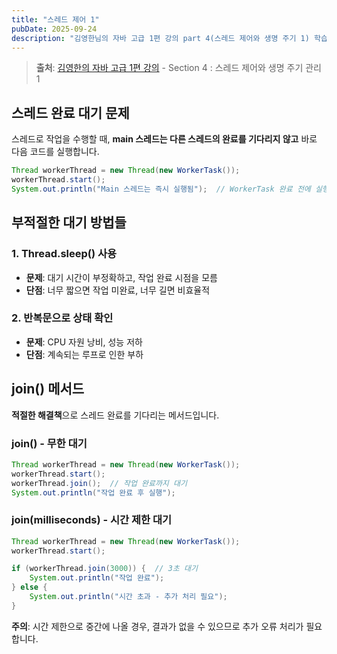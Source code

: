 ```yaml
---
title: "스레드 제어 1"
pubDate: 2025-09-24
description: "김영한님의 자바 고급 1편 강의 part 4(스레드 제어와 생명 주기 1) 학습 정리"
---
```


> **출처**: [김영한의 자바 고급 1편 강의](https://inf.run/iuVCy) - Section 4 : 스레드 제어와 생명 주기 관리 1

## 스레드 완료 대기 문제

스레드로 작업을 수행할 때, **main 스레드는 다른 스레드의 완료를 기다리지 않고** 바로 다음 코드를 실행합니다.

```java
Thread workerThread = new Thread(new WorkerTask());
workerThread.start();
System.out.println("Main 스레드는 즉시 실행됨");  // WorkerTask 완료 전에 실행
```

## 부적절한 대기 방법들

### 1. Thread.sleep() 사용

- **문제**: 대기 시간이 부정확하고, 작업 완료 시점을 모름
- **단점**: 너무 짧으면 작업 미완료, 너무 길면 비효율적

### 2. 반복문으로 상태 확인

- **문제**: CPU 자원 낭비, 성능 저하
- **단점**: 계속되는 루프로 인한 부하

## join() 메서드

**적절한 해결책**으로 스레드 완료를 기다리는 메서드입니다.

### join() - 무한 대기

```java
Thread workerThread = new Thread(new WorkerTask());
workerThread.start();
workerThread.join();  // 작업 완료까지 대기
System.out.println("작업 완료 후 실행");
```

### join(milliseconds) - 시간 제한 대기

```java
Thread workerThread = new Thread(new WorkerTask());
workerThread.start();

if (workerThread.join(3000)) {  // 3초 대기
    System.out.println("작업 완료");
} else {
    System.out.println("시간 초과 - 추가 처리 필요");
}
```

**주의**: 시간 제한으로 중간에 나올 경우, 결과가 없을 수 있으므로 추가 오류 처리가 필요합니다.
